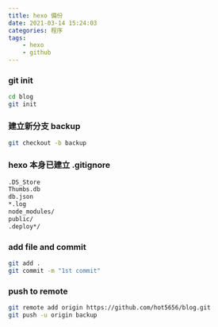```yaml
---
title: hexo 備份
date: 2021-03-14 15:24:03
categories: 程序
tags: 
	- hexo 
	- github
---
```


### git init
``` bash
cd blog
git init
```

### 建立新分支 backup
``` bash
git checkout -b backup
```

### hexo 本身已建立 .gitignore
``` bash
.DS_Store
Thumbs.db
db.json
*.log
node_modules/
public/
.deploy*/
```

### add file and commit
``` bash
git add .
git commit -m "1st commit"
```

### push to remote 
``` bash
git remote add origin https://github.com/hot5656/blog.git
git push -u origin backup
```

